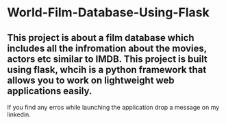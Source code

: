 # World-Film-Database-Using-Flask

This project is about a film database which includes all the infromation about the movies, actors etc similar to IMDB.
This project is built using flask, whcih is a python framework that allows you to work on lightweight web applications easily.
---------------------------------------------------------------------------------------------------------------------------------------------------------------------------------
If you find any erros while launching the application drop a message on my linkedin.
